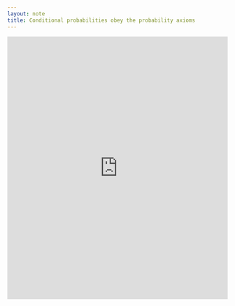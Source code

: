 ```yaml
---
layout: note 
title: Conditional probabilities obey the probability axioms
---
```


<object data="https://kodiak.beardom.xyz/f/probability/Conditionalprobabilitiesobeytheprobabilityaxioms.pdf" type="application/pdf" width="100%" height="600">
<iframe src="https://kodiak.beardom.xyz/f/Conditionalprobabilitiesobeytheprobabilityaxioms.pdf" width="100%" height="600" style="border: none;">
This browser does not support PDFs. Please download the PDF to view it: 
<a href="https://kodiak.beardom.xyz/f/Conditionalprobabilitiesobeytheprobabilityaxioms.pdf">Download PDF</a>
</iframe>
</object>
